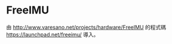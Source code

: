 # FreeIMU

由 http://www.varesano.net/projects/hardware/FreeIMU 的程式碼 https://launchpad.net/freeimu/ 導入。
